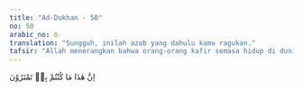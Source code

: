 ```yaml
---
title: "Ad-Dukhan - 50"
no: 50
arabic_no: ٥٠
translation: "Sungguh, inilah azab yang dahulu kamu ragukan."
tafsir: "Allah menerangkan bahwa orang-orang kafir semasa hidup di dunia tidak yakin bahwa mereka benar-benar akan diazab di akhirat nanti, mereka ragu terhadap berita itu. Keragu-raguan ini tergambar dalam perkataan dan tindakan mereka. Mereka membantah adanya hari kebangkitan dan adanya hari pembalasan. Mereka mengingkari kebenaran Al-Qur'an, bahkan mereka mengatakan Al-Qur'an itu buatan Muhammad saw dan Muhammad itu bukan utusan Allah, melainkan seorang tukang tenung dan tukang sihir. Akan tetapi setelah mereka dibangkitkan kembali dan digiring ke Padang Mahsyar untuk ditimbang perbuatan-perbuatan mereka dan dilemparkan ke dalam api yang menyala-nyala, barulah mereka sadar akan akibat kesombongan serta sikap keras kepala mereka selama hidup di dunia. Timbullah penyesalan yang tidak putus-putusnya pada diri mereka walaupun mereka mengetahui, bahwa penyesalan pada waktu itu tidak ada gunanya lagi. Allah berfirman:\n\nPada hari (ketika) itu mereka didorong ke neraka Jahanam dengan sekuat-kuatnya. (Dikatakan kepada mereka), \"Inilah neraka yang dahulu kamu mendustakannya.\" (ath-thur/52: 13-14)"
---
```

اِنَّ هٰذَا مَا كُنْتُمْ بِهٖ تَمْتَرُوْنَ 